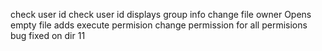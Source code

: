 check user id
check user id
displays group info
change file owner
Opens empty file
adds execute permision
change permission for all
permisions
bug fixed on dir 11
